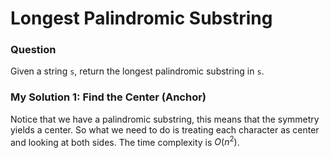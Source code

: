 # Longest Palindromic Substring
### Question
Given a string `s`, return the longest palindromic substring in `s`.

### My Solution 1: Find the Center (Anchor)
Notice that we have a palindromic substring, this means that the symmetry yields a center. So what we need to do is treating each character as center and
looking at both sides. The time complexity is $O(n^2)$.
